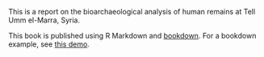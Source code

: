 This is a report on the bioarchaeological analysis of human remains at Tell Umm el-Marra, Syria.

This book is published using R Markdown and [bookdown](https://github.com/rstudio/bookdown). For a bookdown example, see [this demo](https://bookdown.org/yihui/bookdown-demo/).
